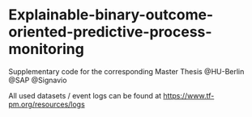 # Explainable-binary-outcome-oriented-predictive-process-monitoring
 Supplementary code for the corresponding Master Thesis @HU-Berlin @SAP @Signavio
 
 All used datasets / event logs can be found at https://www.tf-pm.org/resources/logs
